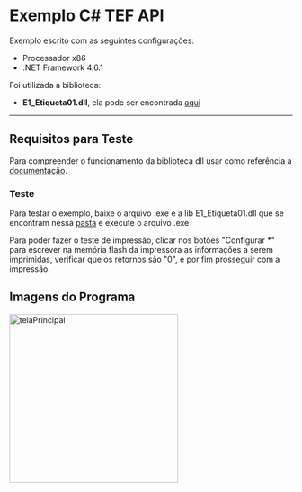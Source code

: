 # Exemplo C# TEF API #

Exemplo escrito com as seguintes configurações: 
- Processador x86
- .NET Framework 4.6.1

Foi utilizada a biblioteca:
- **E1_Etiqueta01.dll**, ela pode ser encontrada [aqui](https://github.com/ElginDeveloperCommunity/Impressoras/blob/master/Impressoras%20de%20Etiqueta/Elgin/L42PRO/Biblioteca/E1_Etiqueta01.00.01.rar)
<hr>

## Requisitos para Teste ##
Para compreender o funcionamento da biblioteca dll usar como referência a [documentação](https://elgindevelopercommunity.github.io/group___m0.html).

### Teste ###
Para testar o exemplo, baixe o arquivo .exe e a lib E1_Etiqueta01.dll que se encontram nessa [pasta](https://github.com/ElginDeveloperCommunity/Impressoras/tree/master/Impressoras%20de%20Etiqueta/Elgin/L42PRO/Exemplo/C#/ImpressoraEtiquetas/bin/x86/Debug) e execute o arquivo .exe

Para poder fazer o teste de impressão, clicar nos botões "Configurar *" para escrever na memória flash da impressora as informações a serem imprimidas, verificar que os retornos são "0", e por fim prosseguir com a impressão. 

## Imagens do Programa ##

<img src="" alt="telaPrincipal" style="width:300px;"/>

